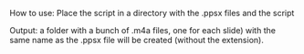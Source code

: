 How to use:
Place the script in a directory with the .ppsx files and the script


Output:
a folder with a bunch of .m4a files, one for each slide)  with the same name as  the .ppsx file will be created (without the extension).
